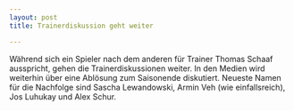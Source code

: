 ```yaml
---
layout: post
title: Trainerdiskussion geht weiter

---
```


Während sich ein Spieler nach dem anderen für Trainer Thomas Schaaf ausspricht, gehen die Trainerdiskussionen weiter. In den Medien wird weiterhin über eine Ablösung zum Saisonende diskutiert. Neueste Namen für die Nachfolge sind Sascha Lewandowski, Armin Veh (wie einfallsreich), Jos Luhukay und Alex Schur.


